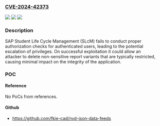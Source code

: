 ### [CVE-2024-42373](https://cve.mitre.org/cgi-bin/cvename.cgi?name=CVE-2024-42373)
![](https://img.shields.io/static/v1?label=Product&message=SAP%20Student%20Life%20Cycle%20Management%20(SLcM)&color=blue)
![](https://img.shields.io/static/v1?label=Version&message=%3D%20617%20&color=brighgreen)
![](https://img.shields.io/static/v1?label=Vulnerability&message=CWE-862%3A%20Missing%20Authorization&color=brighgreen)

### Description

SAP Student Life Cycle Management (SLcM) fails to conduct proper authorization checks for authenticated users, leading to the potential escalation of privileges. On successful exploitation it could allow an attacker to delete non-sensitive report variants that are typically restricted, causing minimal impact on the integrity of the application.

### POC

#### Reference
No PoCs from references.

#### Github
- https://github.com/fkie-cad/nvd-json-data-feeds

